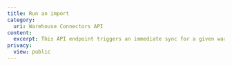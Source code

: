 ```yaml
---
title: Run an import
category:
  uri: Warehouse Connectors API
content:
  excerpt: This API endpoint triggers an immediate sync for a given warehouse import.
privacy:
  view: public
---
```


